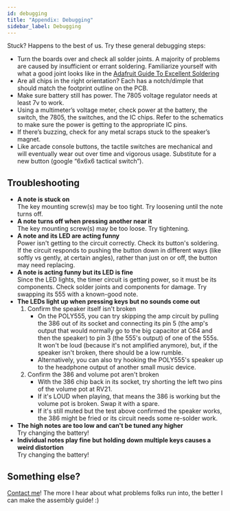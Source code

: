 ```yaml
---
id: debugging
title: "Appendix: Debugging"
sidebar_label: Debugging
---
```


Stuck? Happens to the best of us. Try these general debugging steps:

- Turn the boards over and check all solder joints. A majority of problems are caused by insufficient or errant soldering. Familiarize yourself with what a good joint looks like in the [Adafruit Guide To Excellent Soldering](https://learn.adafruit.com/adafruit-guide-excellent-soldering)
- Are all chips in the right orientation? Each has a notch/dimple that should match the footprint outline on the PCB.
- Make sure battery still has power. The 7805 voltage regulator needs at least 7v to work.
- Using a multimeter’s voltage meter, check power at the battery, the switch, the 7805, the switches, and the IC chips. Refer to the schematics to make sure the power is getting to the appropriate IC pins.
- If there’s buzzing, check for any metal scraps stuck to the speaker’s magnet.
- Like arcade console buttons, the tactile switches are mechanical and will eventually wear out over time and vigorous usage. Substitute for a new button (google “6x6x6 tactical switch”).

## Troubleshooting

- **A note is stuck on**<br />
  The key mounting screw(s) may be too tight. Try loosening until the note turns off.
- **A note turns off when pressing another near it**<br />
  The key mounting screw(s) may be too loose. Try tightening.
- **A note and its LED are acting funny**<br />
  Power isn't getting to the circuit correctly. Check its button's soldering. If the circuit responds to pushing the button down in different ways (like softly vs gently, at certain angles), rather than just on or off, the button may need replacing.
- **A note is acting funny but its LED is fine**<br />
  Since the LED lights, the timer circuit is getting power, so it must be its components. Check solder joints and components for damage. Try swapping its 555 with a known-good note.
- **The LEDs light up when pressing keys but no sounds come out**<br />
    1. Confirm the speaker itself isn't broken
        * On the POLY555, you can try skipping the amp circuit by pulling the 386 out of its socket and connecting its pin 5 (the amp's output that would normally go to the big capacitor at C64 and then the speaker) to pin 3 (the 555's output) of one of the 555s. It won't be loud (because it's not amplified anymore), but, if the speaker isn't broken, there should be a low rumble.
        * Alternatively, you can also try hooking the POLY555's speaker up to the headphone output of another small music device.
    2. Confirm the 386 and volume pot aren't broken
        * With the 386 chip back in its socket, try shorting the left two pins of the volume pot at RV21.
        * If it's LOUD when playing, that means the 386 is working but the volume pot is broken. Swap it with a spare.
        * If it's still muted but the test above confirmed the speaker works, the 386 might be fried or its circuit needs some re-solder work.
- **The high notes are too low and can't be tuned any higher**<br />
  Try changing the battery!
- **Individual notes play fine but holding down multiple keys causes a weird distortion**<br />
  Try changing the battery!

## Something else?

[Contact me](https://www.oskitone.com/contact)! The more I hear about what problems folks run into, the better I can make the assembly guide! :)
